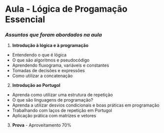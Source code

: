 #  **Aula - Lógica de Progamação Essencial**
### *Assuntos que foram abordados na aula*


1. **Introdução à lógica e à programação**
  * Entendendo o que é lógica
  * O que são algoritmos e pseudocódigo
  * Aprendendo fluxograma, variáveis e constantes
  * Tomadas de decisões e expressões
  * Como utilizar a concatenação
  
	
2. **Introdução ao Portugol**
 *  Aprenda como utilizar uma estrutura de repetição
 *  O que são linguagens de programação?
 *  Aprenda a utilizar desvios condicionais e boas práticas em programação
 *  Trabalhando com laços de repetição em Portugol
 *  Aplicação prática com matrizes e vetores


3. **Prova** -  Aproveitamento 70%